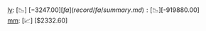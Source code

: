 [ly](record/ly/summary.md): [📉] [$-3247.00]  
[fa](record/fa/summary.md): [📉] [$-919880.00]  
[mm](record/mm/summary.md): [📈] [$2332.60]  
